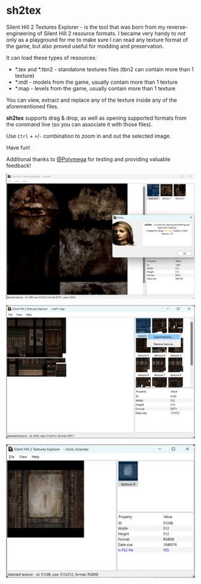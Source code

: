 # sh2tex
Silent Hill 2 Textures Explorer - is the tool that was born from my reverse-engineering of Silent Hill 2 resource formats.
I became very handy to not only as a playground for me to make sure I can read any texture format of the game, but also proved useful for modding and preservation.

It can load these types of resources:

- *.tex and *.tbn2 - standalone textures files (tbn2 can contain more than 1 texture)
- *.mdl - models from the game, usually contain more than 1 texture
- *.map - levels from the game, usually contain more than 1 texture

You can view, extract and replace any of the texture inside any of the aforementioned files.

**sh2tex** supports drag & drop, as well as opening supported formats from the command line (so you can associate it with those files).

Use `Ctrl` + `+`/`-` combination to zoom in and out the selected image.

Have fun!

Additional thanks to [@Polymega](https://github.com/Polymega) for testing and providing valuable feedback!

![](screenshots/screen_01.jpg )

![](screenshots/screen_02.jpg )

![](screenshots/screen_03.jpg )
